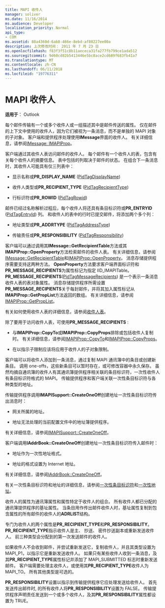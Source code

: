 ```yaml
---
title: MAPI 收件人
manager: soliver
ms.date: 11/16/2014
ms.audience: Developer
localization_priority: Normal
api_type:
- COM
ms.assetid: 88a4360d-6ab8-466e-8ebd-af80227ee00a
description: 上次修改时间： 2011 年 7 月 23 日
ms.openlocfilehash: f83f3f51c8b11aececa31fa277fb799ce1ada512
ms.sourcegitcommit: 9d60cd82b5413446e5bc8ace2cd689f683fb41a7
ms.translationtype: MT
ms.contentlocale: zh-CN
ms.lasthandoff: 06/11/2018
ms.locfileid: "19776311"
---
```

# <a name="mapi-recipients"></a>MAPI 收件人

  
  
**适用于**： Outlook 
  
每个邮件传输有一个或多个收件人或一组描述其中是邮件传送的属性。 仅在邮件的上下文中使用的收件人，因为它们被视为一条消息，而不是单独的 MAPI 对象的子对象。 客户端和提供程序处理使用**IMessage**界面的收件人。 有关详细信息，请参阅[IMessage: IMAPIProp](imessageimapiprop.md)。
  
客户端通过其收件人表访问邮件的收件人。 每个邮件有一个收件人的表，包含有关每个收件人的摘要信息。 表中包括的列取决于邮件的状态。 在组合下一条消息时，其收件人可能具有仅三列表中：
  
- 显示名称或**PR_DISPLAY_NAME** ([PidTagDisplayName](pidtagdisplayname-canonical-property.md))
    
- 收件人类型或**PR_RECIPIENT_TYPE** ([PidTagRecipientType](pidtagrecipienttype-canonical-property.md))
    
- 行标识符或**PR_ROWID** ([PidTagRowid](pidtagrowid-canonical-property.md))
    
邮件已经过名称解析过程后，每个收件人将还具有条目标识符或**PR_ENTRYID** ([PidTagEntryId](pidtagentryid-canonical-property.md)) 列。 和收件人的表中的行时已提交邮件，将添加两个多个列：
  
- 地址类型或**PR_ADDRTYPE** ([PidTagAddressType](pidtagaddresstype-canonical-property.md))
    
- 传输责任或**PR_RESPONSIBILITY** ([PidTagResponsibility](pidtagresponsibility-canonical-property.md))
    
客户端可以通过调用其**IMessage::GetRecipientTable**方法或其**IMAPIProp::OpenProperty**方法检索邮件的收件人表。 有关详细信息，请参阅[IMessage::GetRecipientTable](imessage-getrecipienttable.md)和[IMAPIProp::OpenProperty](imapiprop-openproperty.md)。 消息存储提供程序需要支持这两种方法。 **OpenProperty**方法要求客户端界面标识符和**PR_MESSAGE_RECIPIENTS**为属性标记为指定 IID_IMAPITable。 **PR_MESSAGE_RECIPIENTS**([PidTagMessageRecipients](pidtagmessagerecipients-canonical-property.md)) 是一个表示一条消息收件人表的表对象属性。 消息存储提供程序所需设置**PR_MESSAGE_RECIPIENTS**关于每封邮件，并将其加入属性标记从**IMAPIProp::GetPropList**方法返回的数组。 有关详细信息，请参阅[IMAPIProp::GetPropList](imapiprop-getproplist.md)。
  
有关如何使用收件人表的详细信息，请参阅[收件人表](recipient-tables.md)。
  
除了要用于访问收件人表，可使用**PR_MESSAGE_RECIPIENTS** : 
  
- 与**IMAPIProp::CopyTo**或**IMAPIProp::CopyProps**排除或包括收件人复制时。 有关详细信息，请参阅[IMAPIProp::CopyTo](imapiprop-copyto.md)和[IMAPIProp::CopyProps](imapiprop-copyprops.md)。
    
- 在以指示子限制应该将应用于收件人的子对象限制。
    
客户端可以将收件人添加到一条消息，通过复制 MAPI 通讯簿中的条目或创建新条目。 调用 one-offs，这些新条目可以暂时存在，或可修改容器中永久保存。 虽然均摘自通讯簿的收件人有其通讯簿提供程序相关联的条目标识符，一次性收件人有条目标识符格式的 MAPI。 传输提供程序和客户端关联一次性条目标识符与各种类型的地址。 
  
传输提供程序调用**IMAPISupport::CreateOneOff**创建地址一次性条目标识符传出消息时： 
  
- 网关所属的地址。
    
- 地址无法处理的当前配置文件中的地址簿提供程序。
    
有关详细信息，请参阅[IMAPISupport::CreateOneOff](imapisupport-createoneoff.md)。
  
客户端调用**IAddrBook::CreateOneOff**创建地址一次性条目标识符传入邮件时： 
  
- 地址作为一次性地址格式。
    
- 地址的格式设置为 Internet 地址。
    
有关详细信息，请参阅[IAddrBook::CreateOneOff](iaddrbook-createoneoff.md)。
  
有关一次性条目标识符和地址的详细信息，请参阅[一次性条目标识符](one-off-entry-identifiers.md)和[一次性地址](one-off-addresses.md)。
  
收件人的属性为通讯簿属性和属性特定于收件人的组合。 所有收件人都已分配的通讯簿提供程序的基址属性。 当条目用作传出邮件收件人时，基址属性复制到包含属性的所有邮件的收件人的**ADRLIST**结构。 
  
专门为收件人的两个属性是**PR_RECIPIENT_TYPE**和**PR_RESPONSIBILITY**。 **PR_RECIPIENT_TYPE**指示收件人是主、 抄送、 密件抄送副本或重新发送收件人。 前三种类型会分配到的第一次发送邮件的收件人。 
  
如果收件人不会收到邮件，并尝试重新发送它，复制收件人，并且其类型设置为 MAPI_P1，以指示它是重新发送收件人。 如果只有某些收件人收到一条消息，及其**PR_RECIPIENT_TYPE**属性标记并添加了 MAPI_SUBMITTED 标志时重新发送邮件。 客户端需要处理主收件人，或使用其**PR_RECIPIENT_TYPE**收件人为 MAPI_TO。 所有其他类型是可选的。 
  
 **PR_RESPONSIBILITY**设置以指示到传输提供程序它应处理发送给收件人。 首先发送传出邮件时, 的所有收件人将**PR_RESPONSIBILITY**设置为 FALSE。 传输提供程序声明责任发送到一个或多个收件人，及其**PR_RESPONSIBILITY**属性都设置为 TRUE。 
  

